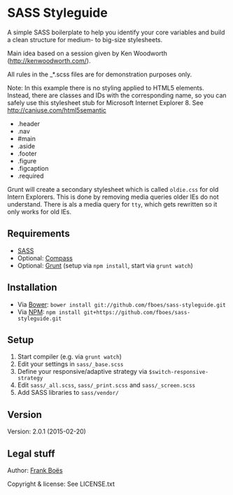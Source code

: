 SASS Styleguide
================

A simple SASS boilerplate to help you identify your core variables and build a clean structure for medium- to big-size stylesheets.

Main idea based on a session given by Ken Woodworth (http://kenwoodworth.com/).

All rules in the _*.scss files are for demonstration purposes only.

Note: In this example there is no styling applied to HTML5 elements. Instead, there are classes and IDs with the corresponding name, so you can safely use this stylesheet stub for Microsoft Internet Explorer 8. See http://caniuse.com/html5semantic

* .header
* .nav
* #main
* .aside
* .footer
* .figure
* .figcaption
* .required

Grunt will create a secondary stylesheet which is called `oldie.css` for old Intern Explorers. This is done by removing media queries older IEs do not understand. There is als a media query for `tty`, which gets rewritten so it only works for old IEs.

Requirements
------------

* [SASS](http://sass-lang.com/)
* Optional: [Compass](http://compass-style.org/)
* Optional: [Grunt](http://gruntjs.com/) (setup via `npm install`, start via `grunt watch`)

Installation
------------

* Via [Bower](http://bower.io/): `bower install git://github.com/fboes/sass-styleguide.git`
* Via [NPM](https://www.npmjs.org/): `npm install git+https://github.com/fboes/sass-styleguide.git`

Setup
-----

1. Start compiler (e.g. via `grunt watch`)
2. Edit your settings in `sass/_base.scss`
3. Define your responsive/adaptive strategy via `$switch-responsive-strategy`
4. Edit `sass/_all.scss`, `sass/_print.scss` and `sass/_screen.scss`
5. Add SASS libraries to `sass/vendor/`

Version
-------

Version: 2.0.1 (2015-02-20)

Legal stuff
-----------

Author: [Frank Boës](http://3960.org)

Copyright & license: See LICENSE.txt